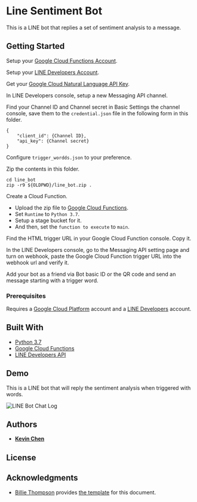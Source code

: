 # Line Sentiment Bot

This is a LINE bot that replies a set of sentiment analysis to a message.

## Getting Started

Setup your [Google Cloud Functions Account](https://console.cloud.google.com/functions).

Setup your [LINE Developers Account](https://developers.line.biz/).

Get your [Google Cloud Natural Language API Key](https://cloud.google.com/docs/authentication/api-keys).

In LINE Developers console, setup a new Messaging API channel.

Find your Channel ID and Channel secret in Basic Settings the channel console, save them to the `credential.json` file in the following form in this folder.

```
{
    "client_id": {Channel ID},
    "api_key": {Channel secret}
}
```

Configure `trigger_wordds.json` to your preference.

Zip the contents in this folder.

```
cd line_bot
zip -r9 ${OLDPWD}/line_bot.zip .
```

Create a Cloud Function.
* Upload the zip file to [Google Cloud Functions](https://console.cloud.google.com/functions/).
* Set `Runtime` to `Python 3.7`.
* Setup a stage bucket for it.
* And then, set the `function to execute` to `main`.

Find the HTML trigger URL in your Google Cloud Function console. Copy it.

In the LINE Developers console, go to the Messaging API setting page and turn on webhook, paste the Google Cloud Function trigger URL into the webhook url and verify it.

Add your bot as a friend via Bot basic ID or the QR code and send an message starting with a trigger word.

### Prerequisites

Requires a [Google Cloud Platform](https://console.cloud.google.com/) account and a [LINE Developers](https://developers.line.biz/) account.

## Built With

* [Python 3.7](https://www.python.org/downloads/)
* [Google Cloud Functions](https://console.cloud.google.com/functions/)
* [LINE Developers API](https://developers.line.biz/en/reference/)

## Demo

This is a LINE bot that will reply the sentiment analysis when triggered with words.

![LINE Bot Chat Log](https://i.imgur.com/xz7Vvg2.png)

## Authors

* **[Kevin Chen](https://github.com/kkchen-dev)**

## License

## Acknowledgments

* [Billie Thompson](https://gist.github.com/PurpleBooth) provides [the template]((https://gist.github.com/PurpleBooth/109311bb0361f32d87a2)) for this document.